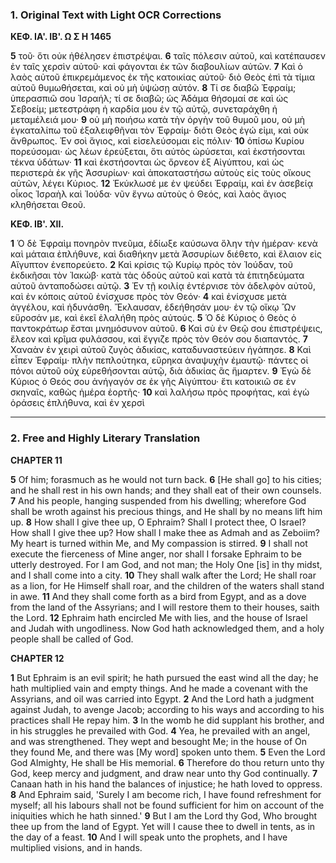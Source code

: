 ### 1. Original Text with Light OCR Corrections

**ΚΕΦ. ΙΑ'. ΙΒ'. Ω Σ Η 1465**

**5** τοῦ· ὅτι οὐκ ἠθέλησεν ἐπιστρέψαι.
**6** ταῖς πόλεσιν αὐτοῦ, καὶ κατέπαυσεν ἐν ταῖς χερσὶν αὐτοῦ· καὶ φάγονται ἐκ τῶν διαβουλίων αὐτῶν.
**7** Καὶ ὁ λαὸς αὐτοῦ ἐπικρεμάμενος ἐκ τῆς κατοικίας αὐτοῦ· διὸ Θεὸς ἐπὶ τὰ τίμια αὐτοῦ θυμωθήσεται, καὶ οὐ μὴ ὑψώσῃ αὐτόν.
**8** Τί σε διαβῶ Ἐφραίμ; ὑπερασπιῶ σου Ἰσραήλ; τί σε διαβῶ; ὡς Ἀδάμα θήσομαί σε καὶ ὡς Σεβοείμ; μετεστράφη ἡ καρδία μου ἐν τῷ αὐτῷ, συνεταράχθη ἡ μεταμέλειά μου·
**9** οὐ μὴ ποιήσω κατὰ τὴν ὀργὴν τοῦ θυμοῦ μου, οὐ μὴ ἐγκαταλίπω τοῦ ἐξαλειφθῆναι τὸν Ἐφραίμ· διότι Θεὸς ἐγώ εἰμι, καὶ οὐκ ἄνθρωπος. Ἐν σοὶ ἅγιος, καὶ εἰσελεύσομαι εἰς πόλιν·
**10** ὀπίσω Κυρίου πορεύσομαι· ὡς λέων ἐρεύξεται, ὅτι αὐτὸς ὠρύσεται, καὶ ἐκστήσονται τέκνα ὑδάτων·
**11** καὶ ἐκστήσονται ὡς ὄρνεον ἐξ Αἰγύπτου, καὶ ὡς περιστερὰ ἐκ γῆς Ἀσσυρίων· καὶ ἀποκαταστήσω αὐτοὺς εἰς τοὺς οἴκους αὐτῶν, λέγει Κύριος.
**12** Ἐκύκλωσέ με ἐν ψεύδει Ἐφραίμ, καὶ ἐν ἀσεβείᾳ οἶκος Ἰσραὴλ καὶ Ἰούδα· νῦν ἔγνω αὐτοὺς ὁ Θεός, καὶ λαὸς ἅγιος κληθήσεται Θεοῦ.

**ΚΕΦ. ΙΒ'. ΧΙΙ.**

**1** Ὁ δὲ Ἐφραὶμ πονηρὸν πνεῦμα, ἐδίωξε καύσωνα ὅλην τὴν ἡμέραν· κενὰ καὶ μάταια ἐπλήθυνε, καὶ διαθήκην μετὰ Ἀσσυρίων διέθετο, καὶ ἔλαιον εἰς Αἴγυπτον ἐνεπορεύετο.
**2** Καὶ κρίσις τῷ Κυρίῳ πρὸς τὸν Ἰούδαν, τοῦ ἐκδικῆσαι τὸν Ἰακώβ· κατὰ τὰς ὁδοὺς αὐτοῦ καὶ κατὰ τὰ ἐπιτηδεύματα αὐτοῦ ἀνταποδώσει αὐτῷ.
**3** Ἐν τῇ κοιλίᾳ ἐντέρνισε τὸν ἀδελφὸν αὐτοῦ, καὶ ἐν κόποις αὐτοῦ ἐνίσχυσε πρὸς τὸν Θεόν·
**4** καὶ ἐνίσχυσε μετὰ ἀγγέλου, καὶ ἠδυνάσθη. Ἔκλαυσαν, ἐδεήθησάν μου· ἐν τῷ οἴκῳ Ὢν εὕροσάν με, καὶ ἐκεῖ ἐλαλήθη πρὸς αὐτούς.
**5** Ὁ δὲ Κύριος ὁ Θεὸς ὁ παντοκράτωρ ἔσται μνημόσυνον αὐτοῦ.
**6** Καὶ σὺ ἐν Θεῷ σου ἐπιστρέψεις, ἔλεον καὶ κρῖμα φυλάσσου, καὶ ἔγγιζε πρὸς τὸν Θεόν σου διαπαντός.
**7** Χαναὰν ἐν χειρὶ αὐτοῦ ζυγὸς ἀδικίας, καταδυναστεύειν ἠγάπησε.
**8** Καὶ εἶπεν Ἐφραίμ· πλὴν πεπλούτηκα, εὕρηκα ἀναψυχὴν ἐμαυτῷ· πάντες οἱ πόνοι αὐτοῦ οὐχ εὑρεθήσονται αὐτῷ, διὰ ἀδικίας ἃς ἥμαρτεν.
**9** Ἐγὼ δὲ Κύριος ὁ Θεός σου ἀνήγαγόν σε ἐκ γῆς Αἰγύπτου· ἔτι κατοικιῶ σε ἐν σκηναῖς, καθὼς ἡμέρα ἑορτῆς·
**10** καὶ λαλήσω πρὸς προφήτας, καὶ ἐγὼ ὁράσεις ἐπλήθυνα, καὶ ἐν χερσὶ

---

### 2. Free and Highly Literary Translation

**CHAPTER 11**

**5** Of him; forasmuch as he would not turn back.
**6** [He shall go] to his cities; and he shall rest in his own hands; and they shall eat of their own counsels.
**7** And his people, hanging suspended from his dwelling; wherefore God shall be wroth against his precious things, and He shall by no means lift him up.
**8** How shall I give thee up, O Ephraim? Shall I protect thee, O Israel? How shall I give thee up? How shall I make thee as Admah and as Zeboiim? My heart is turned within Me, and My compassion is stirred.
**9** I shall not execute the fierceness of Mine anger, nor shall I forsake Ephraim to be utterly destroyed. For I am God, and not man; the Holy One [is] in thy midst, and I shall come into a city.
**10** They shall walk after the Lord; He shall roar as a lion, for He Himself shall roar, and the children of the waters shall stand in awe.
**11** And they shall come forth as a bird from Egypt, and as a dove from the land of the Assyrians; and I will restore them to their houses, saith the Lord.
**12** Ephraim hath encircled Me with lies, and the house of Israel and Judah with ungodliness. Now God hath acknowledged them, and a holy people shall be called of God.

**CHAPTER 12**

**1** But Ephraim is an evil spirit; he hath pursued the east wind all the day; he hath multiplied vain and empty things. And he made a covenant with the Assyrians, and oil was carried into Egypt.
**2** And the Lord hath a judgment against Judah, to avenge Jacob; according to his ways and according to his practices shall He repay him.
**3** In the womb he did supplant his brother, and in his struggles he prevailed with God.
**4** Yea, he prevailed with an angel, and was strengthened. They wept and besought Me; in the house of On they found Me, and there was [My word] spoken unto them.
**5** Even the Lord God Almighty, He shall be His memorial.
**6** Therefore do thou return unto thy God, keep mercy and judgment, and draw near unto thy God continually.
**7** Canaan hath in his hand the balances of injustice; he hath loved to oppress.
**8** And Ephraim said, 'Surely I am become rich, I have found refreshment for myself; all his labours shall not be found sufficient for him on account of the iniquities which he hath sinned.'
**9** But I am the Lord thy God, Who brought thee up from the land of Egypt. Yet will I cause thee to dwell in tents, as in the day of a feast.
**10** And I will speak unto the prophets, and I have multiplied visions, and in hands.